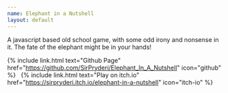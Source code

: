 ```yaml
---
name: Elephant in a Nutshell
layout: default
---
```


A javascript based old school game, with some odd irony and nonsense in
it. The fate of the elephant might be in your hands!

{% include link.html text="Github Page" href="https://github.com/SirPryderi/Elephant_In_A_Nutshell" icon="github" %}
&nbsp;
{% include link.html text="Play on itch.io" href="https://sirpryderi.itch.io/elephant-in-a-nutshell" icon="itch-io" %}
